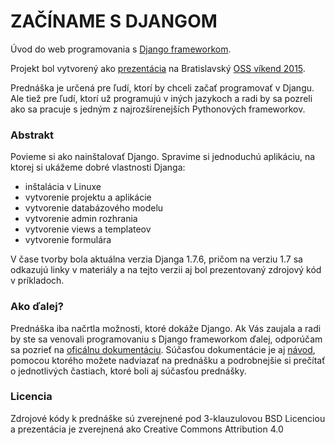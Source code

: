 # ZAČÍNAME S DJANGOM

Úvod do web programovania s [Django frameworkom](https://www.djangoproject.com/).

Projekt bol vytvorený ako [prezentácia](https://ricco386.github.io/zaciname-s-djangom/) na Bratislavský [OSS víkend 2015](http://ossden.soit.sk/index.php/ossvikendmenu).

Prednáška je určená pre ľudí, ktorí by chceli začať programovať v Djangu. Ale tiež pre ľudí, ktorí už programujú v iných jazykoch a radi by sa pozreli ako sa pracuje s jedným z najrozšírenejších Pythonových frameworkov.

### Abstrakt

Povieme si ako nainštalovať Django. Spravime si jednoduchú aplikáciu, na ktorej si ukážeme dobré vlastnosti Djanga:

* inštalácia v Linuxe
* vytvorenie projektu a aplikácie
* vytvorenie databázového modelu
* vytvorenie admin rozhrania
* vytvorenie views a templateov
* vytvorenie formulára

V čase tvorby bola aktuálna verzia Djanga 1.7.6, pričom na verziu 1.7 sa odkazujú linky v materiály a na tejto verzii aj bol prezentovaný zdrojový kód v príkladoch.

### Ako ďalej?

Prednáška iba načrtla možnosti, ktoré dokáže Django. Ak Vás zaujala a radi by ste sa venovali programovaniu s Django frameworkom ďalej, odporúčam sa pozrieť na [oficálnu dokumentáciu](https://docs.djangoproject.com/en/1.7/). Súčasťou dokumentácie je aj [návod](https://docs.djangoproject.com/en/1.7/intro/tutorial01/), pomocou ktorého možete nadviazať na prednášku a podrobnejšie si prečítať o jednotlivých častiach, ktoré boli aj súčasťou prednášky.

### Licencia

Zdrojové kódy k prednáške sú zverejnené pod 3-klauzulovou BSD Licenciou a prezentácia je zverejnená ako Creative Commons Attribution 4.0
